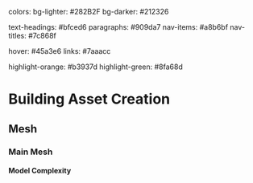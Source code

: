 colors:
bg-lighter: #282B2F
bg-darker: #212326

text-headings: #bfced6
paragraphs: #909da7
nav-items: #a8b6bf
nav-titles: #7c868f

hover: #45a3e6
links: #7aaacc

highlight-orange: #b3937d
highlight-green: #8fa68d

<h1 class="border-b-4 border-hit-gray-600 pb-8 text-5xl font-bold text-hit-gray-400">Building Asset Creation</h1>
<h2 class="border-b-2 border-hit-gray-600 mt-24 pb-8 text-4xl font-medium text-hit-gray-400">Mesh</h2>
<h3 class="mt-16 text-2xl text-hit-gray-400 font-semibold border-b border-hit-gray-500 pb-4">Main Mesh</h3>
<h4 class="text-xl text-hit-gray-500 font-medium border-b border-hit-gray-950 pb-4 mt-8">Model Complexity</h4>
